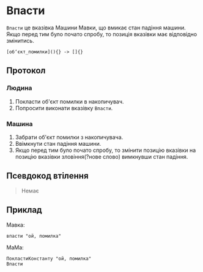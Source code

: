 # Впасти

`Впасти` <keyword>це</keyword> вказівка <subject>Машини Мавки</subject>, що вмикає стан падіння машини. Якщо перед тим
було почато спробу, то позиція вказівки має відповідно змінитись.

```
[обʼєкт_помилки](){} -> []{}
```

## Протокол

### Людина

1. Покласти об'єкт помилки в накопичувач.
2. Попросити виконати вказівку `Впасти`.

### Машина

1. Забрати об'єкт помилки з накопичувача.
2. Ввімкнути стан падіння машини.
3. Якщо перед тим було почато спробу, то змінити позицію вказівки на позицію вказівки зловіння(?нове слово) вимкнувши
   стан падіння.

## Псевдокод втілення

> Немає

## Приклад

<subject>Мавка</subject>:

```мавка
впасти "ой, помилка"
```

<subject>МаМа</subject>:

```мама
ПокластиКонстанту "ой, помилка"
Впасти
```